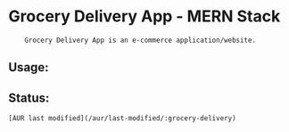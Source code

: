 # Grocery Delivery App - MERN Stack

        Grocery Delivery App is an e-commerce application/website.

## Usage:

## Status:

    [AUR last modified](/aur/last-modified/:grocery-delivery)
